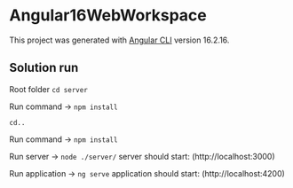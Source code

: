 # Angular16WebWorkspace

This project was generated with [Angular CLI](https://github.com/angular/angular-cli) version 16.2.16.

## Solution run

Root folder `cd server`

Run command -> `npm install`

`cd..`

Run command -> `npm install`

Run server -> `node ./server/` server should start: (http://localhost:3000)

Run application -> `ng serve` application should start: (http://localhost:4200)


